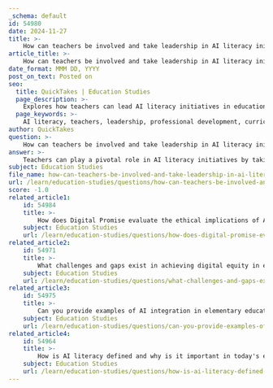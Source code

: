 ```yaml
---
_schema: default
id: 54980
date: 2024-11-27
title: >-
    How can teachers be involved and take leadership in AI literacy initiatives?
article_title: >-
    How can teachers be involved and take leadership in AI literacy initiatives?
date_format: MMM DD, YYYY
post_on_text: Posted on
seo:
  title: QuickTakes | Education Studies
  page_description: >-
    Explores how teachers can lead AI literacy initiatives in education, covering professional development, curriculum integration, community involvement, resource creation, and ethical discussions.
  page_keywords: >-
    AI literacy, teachers, leadership, professional development, curriculum integration, resource development, community engagement, research, ethical considerations, collaboration with experts
author: QuickTakes
question: >-
    How can teachers be involved and take leadership in AI literacy initiatives?
answer: >-
    Teachers can play a pivotal role in AI literacy initiatives by taking on leadership positions that foster understanding and responsible use of AI technologies in educational settings. Here are several ways teachers can be involved:\n\n1. **Professional Development**: Teachers can participate in and lead professional development programs focused on AI literacy. This includes training sessions that equip educators with the knowledge and skills necessary to critically evaluate AI tools, understand their implications, and integrate them into their teaching practices. For instance, frameworks like the one developed by Digital Promise emphasize the importance of AI literacy for educators, which can be adapted to meet institutional needs.\n\n2. **Curriculum Integration**: Educators can advocate for the integration of AI literacy into existing curricula. By collaborating with curriculum developers, teachers can ensure that students learn about AI technologies, their applications, and ethical considerations. This can involve creating lesson plans that incorporate AI tools, as well as discussions around the societal impacts of AI.\n\n3. **Resource Development**: Teachers can contribute to the development of resources and toolkits that support AI literacy. For example, the CRAFT toolkit provides AI literacy resources for high school teachers across various subjects. Educators can help create similar resources tailored to their specific contexts, ensuring that they are relevant and accessible.\n\n4. **Community Engagement**: Teachers can engage with the broader community, including parents and local organizations, to promote AI literacy. This can involve hosting workshops or informational sessions that demystify AI technologies and discuss their implications for students and society.\n\n5. **Research and Evaluation**: Educators can participate in research initiatives that evaluate the effectiveness of AI tools in the classroom. By assessing how AI impacts student learning and engagement, teachers can provide valuable insights that inform future AI literacy initiatives and tool development.\n\n6. **Ethical Considerations**: Teachers can lead discussions on the ethical implications of AI in education, addressing issues such as bias, privacy, and equity. By fostering a critical understanding of these topics, educators can prepare students to navigate the complexities of AI technologies responsibly.\n\n7. **Collaboration with Experts**: Teachers can collaborate with AI experts and researchers to stay informed about the latest advancements in AI and their potential applications in education. This collaboration can enhance their understanding and enable them to share cutting-edge knowledge with their students.\n\nBy taking these leadership roles, teachers can not only enhance their own AI literacy but also empower their students to engage with AI technologies thoughtfully and ethically, preparing them for a future where AI plays an increasingly significant role in society.
subject: Education Studies
file_name: how-can-teachers-be-involved-and-take-leadership-in-ai-literacy-initiatives.md
url: /learn/education-studies/questions/how-can-teachers-be-involved-and-take-leadership-in-ai-literacy-initiatives
score: -1.0
related_article1:
    id: 54984
    title: >-
        How does Digital Promise evaluate the ethical implications of AI in education?
    subject: Education Studies
    url: /learn/education-studies/questions/how-does-digital-promise-evaluate-the-ethical-implications-of-ai-in-education
related_article2:
    id: 54971
    title: >-
        What challenges and gaps exist in achieving digital equity in education?
    subject: Education Studies
    url: /learn/education-studies/questions/what-challenges-and-gaps-exist-in-achieving-digital-equity-in-education
related_article3:
    id: 54975
    title: >-
        Can you provide examples of AI integration in elementary education?
    subject: Education Studies
    url: /learn/education-studies/questions/can-you-provide-examples-of-ai-integration-in-elementary-education
related_article4:
    id: 54964
    title: >-
        How is AI literacy defined and why is it important in today's educational landscape?
    subject: Education Studies
    url: /learn/education-studies/questions/how-is-ai-literacy-defined-and-why-is-it-important-in-todays-educational-landscape
---
```


&nbsp;